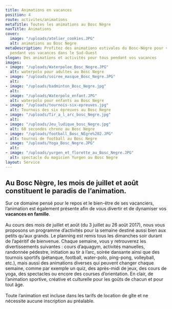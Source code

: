 ```yaml
---
title: Animations en vacances
position: 4
route: activites/animations
metaTitle: Toutes les animations au Bosc Nègre
navTitle: Animations
cover:
  image: "/uploads/atelier_cookies.JPG"
  alt: animations au Bosc Negre
metaDescription: Profitez des animations estivales du Bosc-Nègre pour vous occupez
  pendant vos vacances dans le Sud-Ouest
slogan: Des animations et activités pour tous pendant vos vacances
images:
- image: "/uploads/Waterpoloe_Bosc_Negre.JPG"
  alt: waterpolo pour adultes au Bosc Negre
- image: "/uploads/soiree_masque_Bosc_Negre.JPG"
  alt: 
- image: "/uploads/badminton_Bosc_Negre.jpg"
  alt: 
- image: "/uploads/Waterpolo_enfant.JPG"
  alt: waterpolo pour enfants au Bosc Negre
- image: "/uploads/tournois-six-epreuves.jpg"
  alt: Tournois des six épreuves au Bosc Negre
- image: "/uploads/Tir_a_l_arc_bosc_Negre.jpg"
  alt: 
- image: "/uploads/Jeu_ludique_bosc_Negre.jpg"
  alt: 60 secondes chrono au Bosc Negre
- image: "/uploads/football_Bosc_NEgre%202.JPG"
  alt: tournoi de football au Bosc Negre
- image: "/uploads/Yoga_Bosc_Negre.JPG"
  alt: 
- image: "/uploads/yurgen_et_florette_au_Bosc_Negre.JPG"
  alt: spectacle du magicien Yurgen au Bosc Negre
layout: Service
---
```


## Au Bosc Nègre, les mois de juillet et août constituent le paradis de l’animation.

Sur ce domaine pensé pour le repos et le bien-être de ses vacanciers, l’animation est également présente afin de vous divertir et de dynamiser vos **vacances en famille**.\
\
Au cours des mois de juillet et août (du 3 juillet au 26 août 2017), nous vous proposons un programme d’activités pour la semaine destiné aussi bien aux petits qu’aux grands. Le planning est remis tous les dimanches soir durant de l’apéritif de bienvenue. Chaque semaine, vous y retrouverez les divertissements suivantes : cours d’aquagym, activités manuelles, randonnée pédestre, initiation au tir à l’arc, soirée dansante ainsi que des tournois sportifs (pétanque, football, water-polo, ping-pong, volleyball, etc.), mais aussi des animations diverses qui peuvent changer chaque semaine, comme par exemple un quiz, des après-midi de jeux, des cours de yoga, des spectacles ou encore des courses d’orientation. En clair, de l’animation sportive, créative et culturelle pour les goûts de chacun et pour tout âge. \
\
Toute l’animation est incluse dans les tarifs de location de gîte et ne nécessite aucune inscription au préalable.